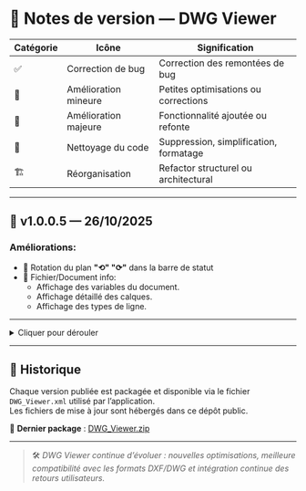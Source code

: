 # 🧾 Notes de version — DWG Viewer
| Catégorie | Icône                | Signification                          |
| --------- | -------------------- | -------------------------------------- |
| ✅        | Correction de bug    | Correction des remontées de bug|
| 🧩        | Amélioration mineure | Petites optimisations ou corrections   |
| 🚀        | Amélioration majeure | Fonctionnalité ajoutée ou refonte      |
| 🧹        | Nettoyage du code    | Suppression, simplification, formatage |
| 🏗️       | Réorganisation       | Refactor structurel ou architectural   |

---
## 🚀 v1.0.0.5 — 26/10/2025
### Améliorations: 
- 🚀 Rotation du plan **"⟲" "⟳"** dans la barre de statut
- 🧩 Fichier/Document info:  
  - Affichage des variables du document.
  - Affichage détaillé des calques.
  - Affichage des types de ligne.
  
---
<details>
  <summary>Cliquer pour dérouler</summary>  
  
---  
## 🚀 v1.0.0.4 — 26/10/2025
### Améliorations: 
- ✅ Correction du bug "clic simple" en mode RO
- 🚀 Ajout menu contextuel en mode Baie (B1 à B12)
- 🏗️ Création de classes pour séparer proprement le code
- 🧹 Nettoyage du code 

## 🚀 v1.0.0.3 — 25/10/2025
### Améliorations mineurs 
- ✅ Mise en page de la fenêtre **Update**
- ✅ Verification de version via `Aide/Vérifier les mises à jour...`
- ✅ Mise aux normes du Github **KGD_Updates** pour respecter les recommandations de Github.
- ✅ Fenêtre `Aide/A Propos` adaptée pour refléter le Github.
- ✅ Intégration complète avec le nouveau système de mise à jour automatique.  

---

## 🧪 v1.0.0.2 — 24/10/2025
### Objectif
Version de test destinée à **valider le bon fonctionnement du système de mise à jour automatique (AutoUpdater.NET)** avant déploiement officiel.

- 🧰 Stabilisation du moteur de rendu DXF.  
- ✅ Vérification du bon fonctionnement du téléchargement et de l’application des mises à jour.  
- 🔍 Ajustements mineurs dans les logs et le suivi des versions.

---

## 🧱 v1.0.0.1 — 23/10/2025
### Refonte complète
L’application **DWG_Viewer** repart sur une **nouvelle base de versionnement** (v1.x) pour une meilleure gestion des mises à jour.

### Changements notables :
- 💾 Nouvelle structure interne pour une meilleure stabilité.  
- 📚 Amélioration du chargement des fichiers DXF volumineux.  
- 🧩 Optimisation de la lecture et de l’affichage des entités (Line, Text, MText…).  
- 🪶 Interface **“À propos”** et messages d’erreur mis à jour.  
- ⚙️ Intégration complète avec le fichier de configuration JSON (AppSettings).  
- 🌙 Préparation du support thème clair / sombre.  
- 🔔 Ajout du système de mise à jour automatique via **AutoUpdater.NET**.
</Details>

---

## 📌 Historique
Chaque version publiée est packagée et disponible via le fichier `DWG_Viewer.xml` utilisé par l’application.  
Les fichiers de mise à jour sont hébergés dans ce dépôt public.

🔗 **Dernier package** : [DWG_Viewer.zip](https://raw.githubusercontent.com/D-Chandelier/KGD_Updates/main/DWG_Viewer/Latest/DWG_Viewer.zip)

---

> 🛠️ *DWG Viewer continue d’évoluer : nouvelles optimisations, meilleure compatibilité avec les formats DXF/DWG et intégration continue des retours utilisateurs.*
